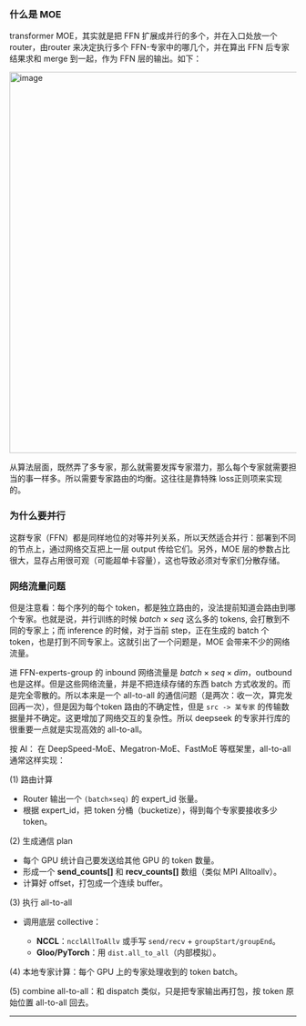 ### 什么是 MOE

transformer MOE，其实就是把 FFN 扩展成并行的多个，并在入口处放一个 router，由router 来决定执行多个 FFN-专家中的哪几个，并在算出 FFN 后专家结果求和 merge 到一起，作为 FFN 层的输出。如下：

<img width="1200" height="670" alt="image" src="https://github.com/user-attachments/assets/bf199922-c3bd-421c-9672-d22404822f51" />

从算法层面，既然弄了多专家，那么就需要发挥专家潜力，那么每个专家就需要担当的事一样多。所以需要专家路由的均衡。这往往是靠特殊 loss正则项来实现的。 

### 为什么要并行

这群专家（FFN）都是同样地位的对等并列关系，所以天然适合并行：部署到不同的节点上，通过网络交互把上一层 output 传给它们。另外，MOE 层的参数占比很大，显存占用很可观（可能超单卡容量），这也导致必须对专家们分散存储。

### 网络流量问题

但是注意看：每个序列的每个 token，都是独立路由的，没法提前知道会路由到哪个专家。也就是说，并行训练的时候 $batch \times seq$ 这么多的 tokens, 会打散到不同的专家上；而 inference 的时候，对于当前 step，正在生成的 batch 个 token，也是打到不同专家上。这就引出了一个问题是，MOE 会带来不少的网络流量。

进 FFN-experts-group 的 inbound 网络流量是 $batch \times seq \times dim$，outbound 也是这样。但是这些网络流量，并是不把连续存储的东西 batch 方式收发的。而是完全零散的。所以本来是一个 all-to-all 的通信问题（是两次：收一次，算完发回再一次），但是因为每个token  路由的不确定性，但是 `src -> 某专家` 的传输数据量并不确定。这更增加了网络交互的复杂性。所以 deepseek 的专家并行库的很重要一点就是实现高效的 all-to-all。

按 AI： 在 DeepSpeed-MoE、Megatron-MoE、FastMoE 等框架里，all-to-all 通常这样实现：

(1) 路由计算

* Router 输出一个 `(batch×seq)` 的 expert\_id 张量。
* 根据 expert\_id，把 token 分桶（bucketize），得到每个专家要接收多少 token。

(2) 生成通信 plan

* 每个 GPU 统计自己要发送给其他 GPU 的 token 数量。
* 形成一个 **send\_counts\[]** 和 **recv\_counts\[]** 数组（类似 MPI Alltoallv）。
* 计算好 offset，打包成一个连续 buffer。

(3) 执行 all-to-all

* 调用底层 collective：

  * **NCCL**：`ncclAllToAllv` 或手写 `send/recv` + `groupStart/groupEnd`。 
  * **Gloo/PyTorch**：用 `dist.all_to_all`（内部模拟）。

(4) 本地专家计算：每个 GPU 上的专家处理收到的 token batch。

(5) combine all-to-all：和 dispatch 类似，只是把专家输出再打包，按 token 原始位置 all-to-all 回去。

----
